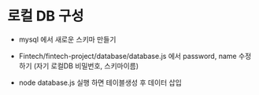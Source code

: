 # 로컬 DB 구성

- mysql 에서 새로운 스키마 만들기

- Fintech/fintech-project/database/database.js 에서 password, name 수정하기 (자기 로컬DB 비밀번호, 스키마이름)

- node database.js 실행 하면 테이블생성 후 데이터 삽입

